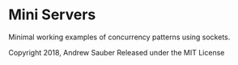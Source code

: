 # Mini Servers

Minimal working examples of concurrency patterns using sockets.

Copyright 2018, Andrew Sauber
Released under the MIT License

